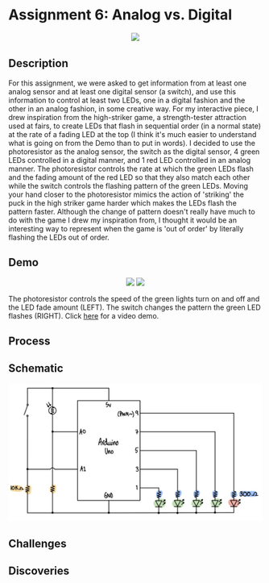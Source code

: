 # Assignment 6: Analog vs. Digital

<p align="center">
  <img src="imageAnalogDigital.png" width="480">
</p>

## Description
For this assignment, we were asked to get information from at least one analog sensor and at least one digital sensor (a switch), and use this information to control at least two LEDs, one in a digital fashion and the other in an analog fashion, in some creative way. For my interactive piece, I drew inspiration from the high-striker game, a strength-tester attraction used at fairs, to create LEDs that flash in sequential order (in a normal state) at the rate of a fading LED at the top (I think it's much easier to understand what is going on from the Demo than to put in words). I decided to use the photoresistor as the analog sensor, the switch as the digital sensor, 4 green LEDs controlled in a digital manner, and 1 red LED controlled in an analog manner. The photoresistor controls the rate at which the green LEDs flash and the fading amount of the red LED so that they also match each other while the switch controls the flashing pattern of the green LEDs. Moving your hand closer to the photoresistor mimics the action of 'striking' the puck in the high striker game harder which makes the LEDs flash the pattern faster. Although the change of pattern doesn't really have much to do with the game I drew my inspiration from, I thought it would be an interesting way to represent when the game is 'out of order' by literally flashing the LEDs out of order.

## Demo
<p align="center">
  <img src="changeSpeed.gif" width="480">
  <img src="changePattern.gif" width="480">
</p>

The photoresistor controls the speed of the green lights turn on and off and the LED fade amount (LEFT). The switch changes the pattern the green LED flashes (RIGHT). Click [here](https://youtu.be/mniN0i_mGFo) for a video demo.

## Process

## Schematic
<p align="center">
  <img src="schematicAnalogDigital.png" width="620">
</p>

## Challenges

## Discoveries

